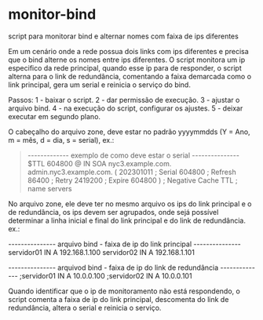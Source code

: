 # monitor-bind
script para monitorar bind e alternar nomes com faixa de ips diferentes

Em um cenário onde a rede possua dois links com ips diferentes e precisa que o bind alterne os nomes entre ips diferentes. O script monitora um ip especifico da rede principal, quando esse ip para de responder, o script alterna para o link de redundância, comentando a faixa demarcada como o link principal, gera um serial e reinicia o serviço do bind.

Passos:
1 - baixar o script.
2 - dar permissão de execução.
3 - ajustar o arquivo bind.
4 - na execução do script, configurar os ajustes.
5 - deixar executar em segundo plano.

O cabeçalho do arquivo zone, deve estar no padrão yyyymmdds (Y = Ano, m = mês, d = dia, s = serial), ex.:

>------------- exemplo de como deve estar o serial ---------------
$TTL    604800
@       IN      SOA     nyc3.example.com. admin.nyc3.example.com. (
                         202301011      ; Serial
                         604800         ; Refresh
                          86400         ; Retry
                        2419200         ; Expire
                         604800 )       ; Negative Cache TTL
; name servers


No arquivo zone, ele deve ter no mesmo arquivo os ips do link principal e o de redundância, os ips devem ser agrupados, onde sejá possível determinar a linha inicial e final do link principal e do link de redundância. ex.:

--------------- arquivo bind - faixa de ip do link principal ---------------
servidor01		  IN	A	  192.168.1.100 
servidor02			IN	A		192.168.1.101

--------------- arquivod bind - faixa de ip do link de redundância --------------
;servidor01		  IN	A	  10.0.0.100 
;servidor02			IN	A		10.0.0.101 

Quando identificar que o ip de monitoramento não está respondendo, o script comenta a faixa de ip do link principal, descomenta do link de redundância, altera o serial e reinicia o serviço.
